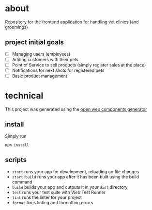# about

Repository for the frontend application for handling vet clinics (and groomings)

## project initial goals

- [ ] Managing users (employees)
- [ ] Adding customers with their pets
- [ ] Point of Service to sell products (simply register sales at the place)
- [ ] Notifications for next shots for registered pets
- [ ] Basic product management

# technical

This project was generated using the [open web components generator](https://open-wc.org/docs/development/generator/)

## install

Simply run

```
npm install
```

## scripts

- `start` runs your app for development, reloading on file changes
- `start:build` runs your app after it has been built using the build command
- `build` builds your app and outputs it in your `dist` directory
- `test` runs your test suite with Web Test Runner
- `lint` runs the linter for your project
- `format` fixes linting and formatting errors

